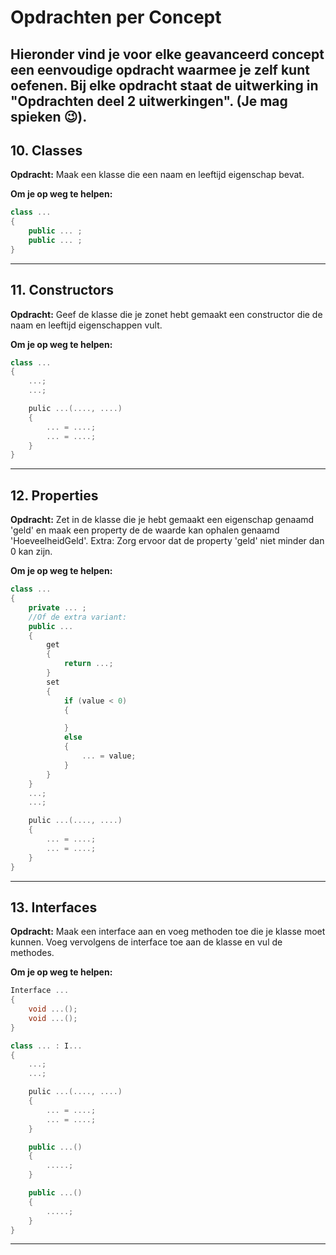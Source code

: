 # Opdrachten per Concept

Hieronder vind je voor elke geavanceerd concept een eenvoudige opdracht waarmee je zelf kunt oefenen. 
Bij elke opdracht staat de uitwerking in "Opdrachten deel 2 uitwerkingen". (Je mag spieken 😉).
---

## 10. Classes

**Opdracht:**
Maak een klasse die een naam en leeftijd eigenschap bevat.

**Om je op weg te helpen:**

```csharp
class ... 
{
    public ... ;
    public ... ;
}
```
---

## 11. Constructors

**Opdracht:**
Geef de klasse die je zonet hebt gemaakt een constructor die de naam en leeftijd eigenschappen vult.

**Om je op weg te helpen:**
```csharp
class ... 
{
    ...;
    ...;

    pulic ...(...., ....)
    {
        ... = ....;
        ... = ....;
    }
}
```

---

## 12. Properties

**Opdracht:**
Zet in de klasse die je hebt gemaakt een eigenschap genaamd 'geld' en maak een property de de waarde kan ophalen genaamd 'HoeveelheidGeld'.
Extra: Zorg ervoor dat de property 'geld' niet minder dan 0 kan zijn.

**Om je op weg te helpen:**
```csharp
class ... 
{
    private ... ;
    //Of de extra variant:
    public ... 
    {
        get 
        {
            return ...;
        }
        set
        {
            if (value < 0)
            {

            }
            else 
            {
                ... = value;
            }
        }
    }
    ...;
    ...;

    pulic ...(...., ....)
    {
        ... = ....;
        ... = ....;
    }
}
```
---

## 13. Interfaces

**Opdracht:**
Maak een interface aan en voeg methoden toe die je klasse moet kunnen. Voeg vervolgens de interface toe aan de klasse en vul de methodes.

**Om je op weg te helpen:**
```csharp
Interface ... 
{
    void ...();
    void ...();
}

class ... : I...
{
    ...;
    ...;

    pulic ...(...., ....)
    {
        ... = ....;
        ... = ....;
    }

    public ...()
    {
        .....;
    }

    public ...()
    {
        .....;
    }
}
```
---